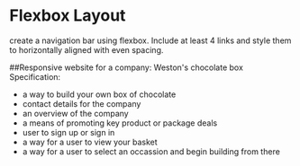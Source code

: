 # Flexbox Layout
create a navigation bar using flexbox. Include at least 4 links and style them to horizontally aligned with even spacing.

##Responsive website for a company: Weston's chocolate box
Specification:
- a way to build your own box of chocolate
- contact details for the company
- an overview of the company
- a means of promoting key product or package deals
- user to sign up or sign in 
- a way for a user to view your basket
- a way for a user to select an occassion and begin building from there
